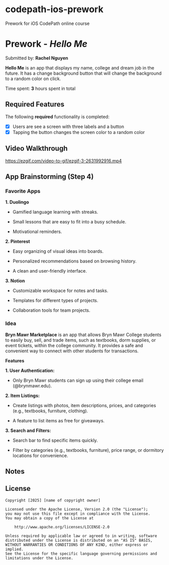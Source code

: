 # codepath-ios-prework
Prework for iOS CodePath online course

# Prework - *Hello Me*

Submitted by: **Rachel Nguyen**

**Hello Me** is an app that displays my name, college and dream job in the future. It has a change background button that will change the background to a random color on click.

Time spent: **3** hours spent in total

## Required Features

The following **required** functionality is completed:

- [x] Users are see a screen with three labels and a button
- [x] Tapping the button changes the screen color to a random color
 
## Video Walkthrough

https://ezgif.com/video-to-gif/ezgif-3-2631992916.mp4

## App Brainstorming (Step 4)
### Favorite Apps ###
**1. Duolingo**
- Gamified language learning with streaks.

- Small lessons that are easy to fit into a busy schedule.

- Motivational reminders.

**2. Pinterest**
- Easy organizing of visual ideas into boards.

- Personalized recommendations based on browsing history.

- A clean and user-friendly interface.

**3. Notion**
- Customizable workspace for notes and tasks.

- Templates for different types of projects.

- Collaboration tools for team projects.

### Idea ###
**Bryn Mawr Marketplace** is an app that allows Bryn Mawr College students to easily buy, sell, and trade items, such as textbooks, dorm supplies, or event tickets, within the college community. It provides a safe and convenient way to connect with other students for transactions.

**Features**

**1. User Authentication:**
- Only Bryn Mawr students can sign up using their college email (@brynmawr.edu).

**2. Item Listings:**
- Create listings with photos, item descriptions, prices, and categories (e.g., textbooks, furniture, clothing).

- A feature to list items as free for giveaways.

**3. Search and Filters:**
- Search bar to find specific items quickly.

- Filter by categories (e.g., textbooks, furniture), price range, or dormitory locations for convenience.

## Notes

## License

    Copyright [2025] [name of copyright owner]

    Licensed under the Apache License, Version 2.0 (the "License");
    you may not use this file except in compliance with the License.
    You may obtain a copy of the License at

        http://www.apache.org/licenses/LICENSE-2.0

    Unless required by applicable law or agreed to in writing, software
    distributed under the License is distributed on an "AS IS" BASIS,
    WITHOUT WARRANTIES OR CONDITIONS OF ANY KIND, either express or implied.
    See the License for the specific language governing permissions and
    limitations under the License.
